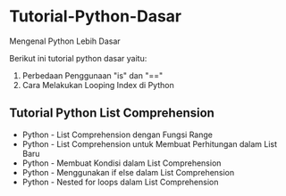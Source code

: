 # Tutorial-Python-Dasar
Mengenal Python Lebih Dasar

Berikut ini tutorial python dasar yaitu:

1. Perbedaan Penggunaan "is" dan "=="
2. Cara Melakukan Looping Index di Python



## Tutorial Python List Comprehension

- Python - List Comprehension dengan Fungsi Range
- Python - List Comprehension untuk Membuat Perhitungan dalam List Baru
- Python - Membuat Kondisi dalam List Comprehension
- Python - Menggunakan if else dalam List Comprehension
- Python - Nested for loops dalam List Comprehension
